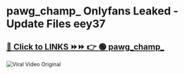 
 # pawg_champ_ Onlyfans Leaked - Update Files eey37

## <h2><a href="https://clipsfans.com/pawg_champ_&ref=git">🔗 Click to LINKS ⏩⏩ 👉 🟢 pawg_champ_ </a></h2>

<a href="https://clipsfans.com/pawg_champ_&ref=git" rel="nofollow" data-target="animated-image.originalLink"><img src="https://i.ibb.co.com/xMMVF88/686577567.gif" alt="Viral Video Original" style="max-width: 100%; display: inline-block;" data-target="animated-image.originalImage"></a>

